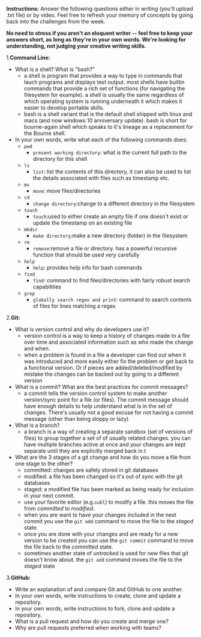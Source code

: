 **Instructions:** Answer the following questions either in writing (you'll upload .txt file) or by video. Feel free to refresh your memory of concepts by going back into the challenges from the week.

**No need to stress if you aren't an eloquent writer -- feel free to keep your answers short, as long as they're in your own words. We're looking for understanding, not judging your creative writing skills.**

1.**Command Line:**
* What is a shell? What is "bash?"
    - a shell is program that provides a way to type in commands that lauch programs and displays text output. most shells have builtin commands that provide a rich set of functions (for navigating the filesystem for example). a shell is usually the same regardless of which operating system is running underneath it which makes it easier to develop portable skills.
    - bash is a shell variant that is the default shell shipped with linux and macs (and now windows 10 anniversary update). bash is short for bourne-again shell which speaks to it's lineage as a replacement for the Bourne shell.
* In your own words, write what each of the following commands does:
    * `pwd` 
        - `present working directory`: what is the current full path to the directory for this shell
    * `ls`
        - `list`: list the contents of this directory. it can also be used to list the details associated with files such as timestamp etc.
    * `mv`
        - `move`: move files/directories
    * `cd`
        - `change directory`:change to a different directory in the filesystem
    * `touch`
        - `touch`:used to either create an empty file if one doesn't exist or update the timestamp on an existing file
    * `mkdir`
        - `make directory`:make a new directory (folder) in the filesystem
    * `rm`
        - `remove`:remove a file or directory. has a powerful recursive function that should be used very carefully
    * `help`
        - `help`: provides help info for bash commands
    * `find`
        - `find`: command to find files/directories with fairly robust search capabilities
    * `grep`
        - `globally search regex and print`: command to search contents of files for lines matching a regex

2.**Git:**
* What is version control and why do developers use it?
    - version control is a way to keep a history of changes made to a file over time and associated information such as who made the change and when.
    - when a problem is found in a file a developer can find out when it was introduced and more easily either fix the problem or get back to a functional version. Or if pieces are added/deleted/modified by mistake the changes can be backed out by going to a different version
* What is a commit? What are the best practices for commit messages?
    - a commit tells the version control system to make another version/sync point for a file (or files). The commit message should have enough details to help understand what is in the set of changes. There's usually not a good excuse for not having a commit message (other than being sloppy or lazy)
* What is a branch?
    - a branch is a way of creating a separate sandbox (set of versions of files) to group together a set of of usually related changes. you can have multiple branches active at once and your changes are kept separate until they are explicitly merged back in.t
* What are the 3 stages of a git change and how do you move a file from one stage to the other? 
    -   committed: changes are safely stored in git databases
    -   modified: a file has been changed so it's out of sync with the git databases
    -   staged: a modified file has been marked as being ready for inclusion in your next commit.
    -   use your favorite editor (e.g.`subl`) to modify a file. this moves the file from *committed* to *modified*.
    -   when you are want to have your changes included in the next commit you use the `git add` command to move the file to the *staged* state.
    -   once you are done with your changes and are ready for a new version to be created you can use the `git commit` command to move the file back to the *committed* state.
    -   sometimes another state of *untracked* is used for new files that git doesn't know about. the `git add` command moves the file to the *staged* state

3.**GitHub:**
* Write an explanation of and compare Git and GitHub to one another.
* In your own words, write instructions to create, clone and update a repository.
* In your own words, write instructions to fork, clone and update a repository.
* What is a pull request and how do you create and merge one?
* Why are pull requests preferred when working with teams?